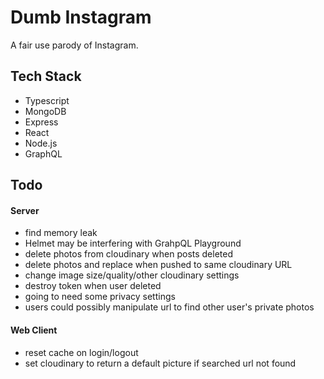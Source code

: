 # Dumb Instagram

A fair use parody of Instagram.

## Tech Stack

- Typescript
- MongoDB
- Express
- React
- Node.js
- GraphQL

## Todo

#### Server

- find memory leak
- Helmet may be interfering with GrahpQL Playground
- delete photos from cloudinary when posts deleted
- delete photos and replace when pushed to same cloudinary URL
- change image size/quality/other cloudinary settings
- destroy token when user deleted
- going to need some privacy settings
- users could possibly manipulate url to find other user's private photos

#### Web Client

- reset cache on login/logout
- set cloudinary to return a default picture if searched url not found
